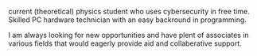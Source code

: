 current (theoretical) physics student who uses cybersecurity in free time. Skilled PC hardware technician with an easy backround in programming.

I am always looking for new opportunities and have plent of associates in various fields that would eagerly provide aid and collaberative support.
